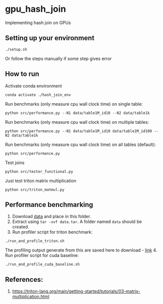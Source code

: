 # gpu_hash_join
Implementing hash join on GPUs

## Setting up your environment
```
./setup.sh
```
Or follow the steps manually if some step gives error


## How to run
Activate conda environment
```
conda activate ./hash_join_env
```

Run benchmarks (only measure cpu wall clock time) on single table:
```
python src/performance.py --N1 data/table1M_id10 --N2 data/table1k
```

Run benchmarks (only measure cpu wall clock time) on multiple tables:
```
python src/performance.py --N1 data/table1M_id10 data/table1M_id100 --N2 data/table1k
```

Run benchmarks (only measure cpu wall clock time) on all tables (default):
```
python src/performance.py
```


Test joins
```
python src/tester_functional.py
```

Just test triton matrix multiplication
```
python src/triton_matmul.py
```



## Performance benchmarking
1. Download [data](https://gtvault-my.sharepoint.com/:u:/g/personal/smittal98_gatech_edu/EWVMBa56y2BFtU9BZyyiSwoBhx1qsk-VX2WTX9Duk0ne9Q?e=orKvac) and place in this folder.
2. Extract using `tar -xvf data.tar`. A folder named `data` should be created.
3. Run profiler script for triton benchmark:
```
./run_and_profile_triton.sh
```
The profiling output generate from this are saved here to download - [link](https://gtvault-my.sharepoint.com/:u:/g/personal/smittal98_gatech_edu/EQSggxAiRk5DuHKpxTXOk7UB85DKQ4X92NeBV5Fede1HCg?e=JfaF8x)
4. Run profiler script for cuda baseline:
```
./run_and_profile_cuda_baseline.sh
```


## References:

1. https://triton-lang.org/main/getting-started/tutorials/03-matrix-multiplication.html